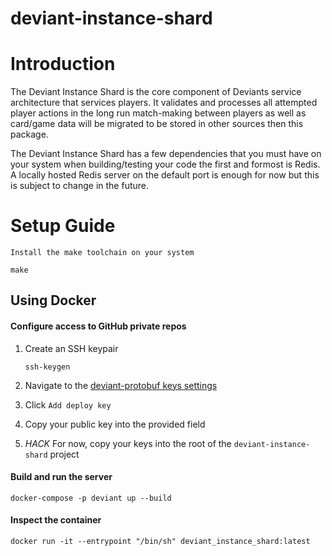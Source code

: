 # deviant-instance-shard

# Introduction

The Deviant Instance Shard is the core component of Deviants service architecture that services players. It validates and processes all attempted player actions
in the long run match-making between players as well as card/game data will be migrated to be stored in other sources then this package. 

The Deviant Instance Shard has a few dependencies that you must have on your system when building/testing your code the first and formost is Redis. A locally
hosted Redis server on the default port is enough for now but this is subject to change in the future.

# Setup Guide

```
Install the make toolchain on your system

make
```

## Using Docker

#### Configure access to GitHub private repos

1. Create an SSH keypair
    ```
    ssh-keygen
    ```

2. Navigate to the [deviant-protobuf keys settings](https://github.com/recluse-games/deviant-protobuf/settings/keys)

3. Click `Add deploy key`

4. Copy your public key into the provided field

5. *HACK* For now, copy your keys into the root of the `deviant-instance-shard` project

#### Build and run the server
```
docker-compose -p deviant up --build
```

#### Inspect the container
```
docker run -it --entrypoint "/bin/sh" deviant_instance_shard:latest
```
